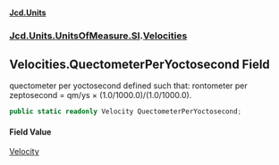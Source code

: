 #### [Jcd.Units](index.md 'index')

### [Jcd.Units.UnitsOfMeasure.SI](Jcd.Units.UnitsOfMeasure.SI.md 'Jcd.Units.UnitsOfMeasure.SI').[Velocities](Velocities.md 'Jcd.Units.UnitsOfMeasure.SI.Velocities')

## Velocities.QuectometerPerYoctosecond Field

quectometer per yoctosecond defined such that: rontometer per zeptosecond = qm/ys × (1.0/1000.0)/(1.0/1000.0).

```csharp
public static readonly Velocity QuectometerPerYoctosecond;
```

#### Field Value

[Velocity](Velocity.md 'Jcd.Units.UnitTypes.Velocity')